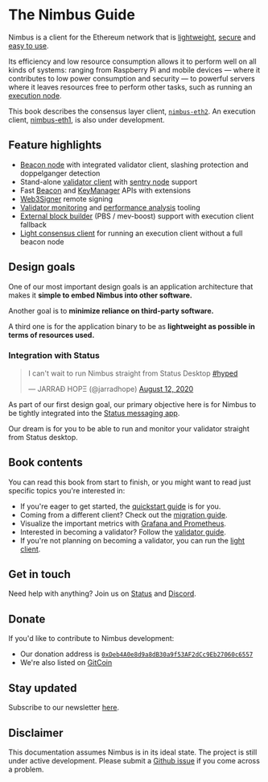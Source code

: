 # The Nimbus Guide

Nimbus is a client for the Ethereum network that is [lightweight](https://our.status.im/ethereum-is-green/), [secure](./audit.md) and [easy to use](./run-a-validator.md).

Its efficiency and low resource consumption allows it to perform well on all kinds of systems: ranging from Raspberry Pi and mobile devices — where it contributes to low power consumption and security — to powerful servers where it leaves resources free to perform other tasks, such as running an [execution node](./eth1.md).

This book describes the consensus layer client, [`nimbus-eth2`](https://github.com/status-im/nimbus-eth2).
An execution client, [nimbus-eth1](https://github.com/status-im/nimbus-eth2), is also under development.


## Feature highlights

* [Beacon node](./quick-start.md) with integrated validator client, slashing protection and doppelganger detection
* Stand-alone [validator client](./validator-client.md) with [sentry node](./validator-client.md#sentry-node-setup) support
* Fast [Beacon](./rest-api.md) and [KeyManager](./keymanager-api.md) APIs with extensions
* [Web3Signer](https://docs.web3signer.consensys.net/en/latest/) remote signing
* [Validator monitoring](./validator-monitor.md) and [performance analysis](./attestation-performance.md) tooling
* [External block builder](./external-block-builder.md) (PBS / mev-boost) support with execution client fallback
* [Light consensus client](./el-light-client.md) for running an execution client without a full beacon node


## Design goals

One of our most important design goals is an application architecture that makes it **simple to embed Nimbus into other software.**

Another goal is to **minimize reliance on third-party software.**

A third one is for the application binary to be as **lightweight as possible in terms of resources used.**

### Integration with Status

<blockquote class="twitter-tweet"><p lang="en" dir="ltr">I can&#39;t wait to run Nimbus straight from Status Desktop <a href="https://twitter.com/hashtag/hyped?src=hash&amp;ref_src=twsrc%5Etfw">#hyped</a></p>&mdash; JARRAÐ HOPΞ (@jarradhope) <a href="https://twitter.com/jarradhope/status/1293473249347555334?ref_src=twsrc%5Etfw">August 12, 2020</a></blockquote> <script async src="https://platform.twitter.com/widgets.js" charset="utf-8"></script>

As part of our first design goal, our primary objective here is for Nimbus to be tightly integrated into the [Status messaging app](https://status.im/).

Our dream is for you to be able to run and monitor your validator straight from Status desktop.


## Book contents

You can read this book from start to finish, or you might want to read just specific topics you're interested in:

* If you're eager to get started, the [quickstart guide](./quick-start.md) is for you.
* Coming from a different client? Check out the [migration guide](./migration.md).
* Visualize the important metrics with [Grafana and Prometheus](./metrics-pretty-pictures.md).
* Interested in becoming a validator? Follow the [validator guide](./run-a-validator.md).
* If you're not planning on becoming a validator, you can run the [light client](./el-light-client.md).



## Get in touch

Need help with anything?
Join us on [Status](https://join.status.im/nimbus-general) and [Discord](https://discord.gg/9dWwPnG).

## Donate

If you'd like to contribute to Nimbus development:

* Our donation address is [`0xDeb4A0e8d9a8dB30a9f53AF2dCc9Eb27060c6557`](https://etherscan.io/address/0xDeb4A0e8d9a8dB30a9f53AF2dCc9Eb27060c6557)
* We're also listed on [GitCoin](https://gitcoin.co/grants/137/nimbus-2)

## Stay updated

Subscribe to our newsletter [here](https://subscribe.nimbus.guide/).

## Disclaimer

This documentation assumes Nimbus is in its ideal state.
The project is still under active development.
Please submit a [Github issue](https://github.com/status-im/nimbus-eth2/issues) if you come across a problem.
